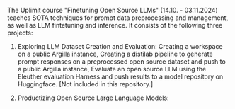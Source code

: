 The Uplimit course "Finetuning Open Source LLMs" (14.10. -  03.11.2024) teaches SOTA techniques for prompt data preprocessing and management, as well as LLM fintetuning and inference. It consists of the following three projects:

1. Exploring LLM Dataset Creation and Evaluation:
    Creating a workspace on a public Argilla instance,
    Creating a distilab pipeline to generate prompt responses on a preprocessed open source dataset and push to a public Argilla instance,
    Evaluate an open source LLM using the Eleuther evaluation Harness and push results to a model repository on Huggingface. [Not included in this repository.]
    
2. Productizing Open Source Large Language Models: